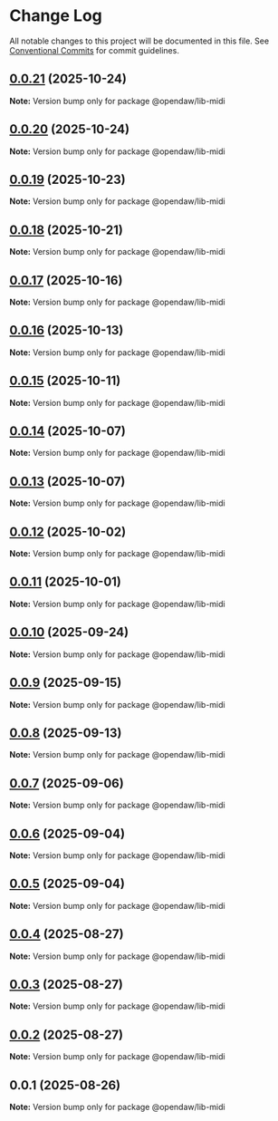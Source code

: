 # Change Log

All notable changes to this project will be documented in this file.
See [Conventional Commits](https://conventionalcommits.org) for commit guidelines.

## [0.0.21](https://github.com/andremichelle/openDAW/compare/@opendaw/lib-midi@0.0.20...@opendaw/lib-midi@0.0.21) (2025-10-24)

**Note:** Version bump only for package @opendaw/lib-midi

## [0.0.20](https://github.com/andremichelle/openDAW/compare/@opendaw/lib-midi@0.0.19...@opendaw/lib-midi@0.0.20) (2025-10-24)

**Note:** Version bump only for package @opendaw/lib-midi

## [0.0.19](https://github.com/andremichelle/openDAW/compare/@opendaw/lib-midi@0.0.18...@opendaw/lib-midi@0.0.19) (2025-10-23)

**Note:** Version bump only for package @opendaw/lib-midi

## [0.0.18](https://github.com/andremichelle/openDAW/compare/@opendaw/lib-midi@0.0.17...@opendaw/lib-midi@0.0.18) (2025-10-21)

**Note:** Version bump only for package @opendaw/lib-midi

## [0.0.17](https://github.com/andremichelle/openDAW/compare/@opendaw/lib-midi@0.0.16...@opendaw/lib-midi@0.0.17) (2025-10-16)

**Note:** Version bump only for package @opendaw/lib-midi

## [0.0.16](https://github.com/andremichelle/openDAW/compare/@opendaw/lib-midi@0.0.15...@opendaw/lib-midi@0.0.16) (2025-10-13)

**Note:** Version bump only for package @opendaw/lib-midi

## [0.0.15](https://github.com/andremichelle/openDAW/compare/@opendaw/lib-midi@0.0.14...@opendaw/lib-midi@0.0.15) (2025-10-11)

**Note:** Version bump only for package @opendaw/lib-midi

## [0.0.14](https://github.com/andremichelle/openDAW/compare/@opendaw/lib-midi@0.0.13...@opendaw/lib-midi@0.0.14) (2025-10-07)

**Note:** Version bump only for package @opendaw/lib-midi

## [0.0.13](https://github.com/andremichelle/openDAW/compare/@opendaw/lib-midi@0.0.12...@opendaw/lib-midi@0.0.13) (2025-10-07)

**Note:** Version bump only for package @opendaw/lib-midi

## [0.0.12](https://github.com/andremichelle/openDAW/compare/@opendaw/lib-midi@0.0.11...@opendaw/lib-midi@0.0.12) (2025-10-02)

**Note:** Version bump only for package @opendaw/lib-midi

## [0.0.11](https://github.com/andremichelle/openDAW/compare/@opendaw/lib-midi@0.0.10...@opendaw/lib-midi@0.0.11) (2025-10-01)

**Note:** Version bump only for package @opendaw/lib-midi

## [0.0.10](https://github.com/andremichelle/openDAW/compare/@opendaw/lib-midi@0.0.9...@opendaw/lib-midi@0.0.10) (2025-09-24)

**Note:** Version bump only for package @opendaw/lib-midi

## [0.0.9](https://github.com/andremichelle/openDAW/compare/@opendaw/lib-midi@0.0.8...@opendaw/lib-midi@0.0.9) (2025-09-15)

**Note:** Version bump only for package @opendaw/lib-midi

## [0.0.8](https://github.com/andremichelle/openDAW/compare/@opendaw/lib-midi@0.0.7...@opendaw/lib-midi@0.0.8) (2025-09-13)

**Note:** Version bump only for package @opendaw/lib-midi

## [0.0.7](https://github.com/andremichelle/openDAW/compare/@opendaw/lib-midi@0.0.6...@opendaw/lib-midi@0.0.7) (2025-09-06)

**Note:** Version bump only for package @opendaw/lib-midi

## [0.0.6](https://github.com/andremichelle/openDAW/compare/@opendaw/lib-midi@0.0.5...@opendaw/lib-midi@0.0.6) (2025-09-04)

**Note:** Version bump only for package @opendaw/lib-midi

## [0.0.5](https://github.com/andremichelle/openDAW/compare/@opendaw/lib-midi@0.0.4...@opendaw/lib-midi@0.0.5) (2025-09-04)

**Note:** Version bump only for package @opendaw/lib-midi

## [0.0.4](https://github.com/andremichelle/openDAW/compare/@opendaw/lib-midi@0.0.3...@opendaw/lib-midi@0.0.4) (2025-08-27)

**Note:** Version bump only for package @opendaw/lib-midi

## [0.0.3](https://github.com/andremichelle/openDAW/compare/@opendaw/lib-midi@0.0.2...@opendaw/lib-midi@0.0.3) (2025-08-27)

**Note:** Version bump only for package @opendaw/lib-midi

## [0.0.2](https://github.com/andremichelle/openDAW/compare/@opendaw/lib-midi@0.0.1...@opendaw/lib-midi@0.0.2) (2025-08-27)

**Note:** Version bump only for package @opendaw/lib-midi

## 0.0.1 (2025-08-26)

**Note:** Version bump only for package @opendaw/lib-midi
